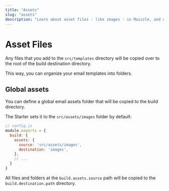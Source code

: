 ```yaml
---
title: "Assets"
slug: "assets"
description: "Learn about asset files - like images - in Maizzle, and organize your email templates into folders"
---
```


# Asset Files

Any files that you add to the `src/templates` directory will be copied over to the root of the build destination directory.

This way, you can organize your email templates into folders.

## Global assets

You can define a global email assets folder that will be copied to the build directory.

The Starter sets it to the `src/assets/images` folder by default:

```js
// config.js
module.exports = {
  build: {
    assets: {
      source: 'src/assets/images',
      destination: 'images',
    },
    // ...
  }
}
```

All files and folders at the `build.assets.source` path will be copied to the `build.destination.path` directory.
